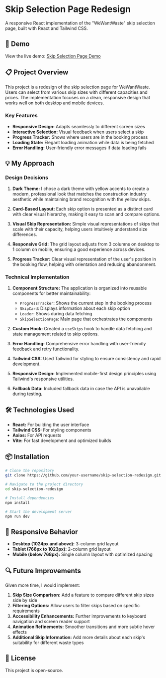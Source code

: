 # Skip Selection Page Redesign

A responsive React implementation of the "WeWantWaste" skip selection page, built with React and Tailwind CSS.

## 🚀 Demo

View the live demo: [Skip Selection Page Demo](https://z2wqpv-5173.csb.app/)

## 📋 Project Overview

This project is a redesign of the skip selection page for WeWantWaste. Users can select from various skip sizes with different capacities and prices. The implementation focuses on a clean, responsive design that works well on both desktop and mobile devices.

### Key Features

- **Responsive Design:** Adapts seamlessly to different screen sizes
- **Interactive Selection:** Visual feedback when users select a skip
- **Progress Tracker:** Shows where users are in the booking process
- **Loading State:** Elegant loading animation while data is being fetched
- **Error Handling:** User-friendly error messages if data loading fails

## 💡 My Approach

### Design Decisions

1. **Dark Theme:** I chose a dark theme with yellow accents to create a modern, professional look that matches the construction industry aesthetic while maintaining brand recognition with the yellow skips.

2. **Card-Based Layout:** Each skip option is presented as a distinct card with clear visual hierarchy, making it easy to scan and compare options.

3. **Visual Skip Representation:** Simple visual representations of skips that scale with their capacity, helping users intuitively understand size differences.

4. **Responsive Grid:** The grid layout adjusts from 3 columns on desktop to 1 column on mobile, ensuring a good experience across devices.

5. **Progress Tracker:** Clear visual representation of the user's position in the booking flow, helping with orientation and reducing abandonment.

### Technical Implementation

1. **Component Structure:** The application is organized into reusable components for better maintainability:
   - `ProgressTracker`: Shows the current step in the booking process
   - `SkipCard`: Displays information about each skip option
   - `Loader`: Shows during data fetching
   - `SkipSelectionPage`: Main page that orchestrates the components

2. **Custom Hook:** Created a `useSkips` hook to handle data fetching and state management related to skip options.

3. **Error Handling:** Comprehensive error handling with user-friendly feedback and retry functionality.

4. **Tailwind CSS:** Used Tailwind for styling to ensure consistency and rapid development.

5. **Responsive Design:** Implemented mobile-first design principles using Tailwind's responsive utilities.

6. **Fallback Data:** Included fallback data in case the API is unavailable during testing.

## 🛠️ Technologies Used

- **React:** For building the user interface
- **Tailwind CSS:** For styling components
- **Axios:** For API requests
- **Vite:** For fast development and optimized builds

## 📦 Installation

```bash
# Clone the repository
git clone https://github.com/your-username/skip-selection-redesign.git

# Navigate to the project directory
cd skip-selection-redesign

# Install dependencies
npm install

# Start the development server
npm run dev
```

## 📱 Responsive Behavior

- **Desktop (1024px and above):** 3-column grid layout
- **Tablet (768px to 1023px):** 2-column grid layout
- **Mobile (below 768px):** Single column layout with optimized spacing

## 🔍 Future Improvements

Given more time, I would implement:

1. **Skip Size Comparison:** Add a feature to compare different skip sizes side by side
2. **Filtering Options:** Allow users to filter skips based on specific requirements
3. **Accessibility Enhancements:** Further improvements to keyboard navigation and screen reader support
4. **Animation Refinements:** Smoother transitions and more subtle hover effects
5. **Additional Skip Information:** Add more details about each skip's suitability for different waste types

## 📝 License

This project is open-source. 